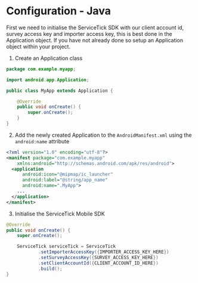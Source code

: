 # Configuration - Java

First we need to initialise the ServiceTick SDK with our client account id, survey access key and importer access key, this is best done in the Application object. If you have not already done so setup an Application object within your project.

1) Create an Application class

```java
package com.example.myapp;

import android.app.Application;

public class MyApp extends Application {

    @Override
    public void onCreate() {
        super.onCreate();
    }
}
```

2) Add the newly created Application to the `AndroidManifest.xml` using the `android:name` attribute

```xml
<?xml version="1.0" encoding="utf-8"?>
<manifest package="com.example.myapp"
    xmlns:android="http://schemas.android.com/apk/res/android">
  <application
      android:icon="@mipmap/ic_launcher"
      android:label="@string/app_name"
      android:name=".MyApp">
    ...
  </application>
</manifest>
```
3) Initialise the ServiceTick Mobile SDK

```java
@Override
public void onCreate() {
    super.onCreate();

    ServiceTick serviceTick = ServiceTick
            .setImporterAccessKey({IMPORTER_ACCESS_KEY_HERE})
            .setSurveyAccessKey({SURVEY_ACCESS_KEY_HERE})
            .setClientAccountId({CLIENT_ACCOUNT_ID_HERE})
            .build();
}
```

